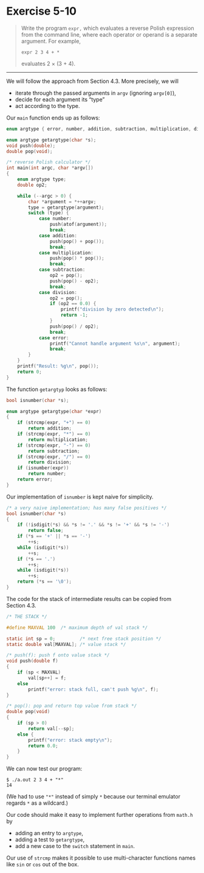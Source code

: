 # Exercise 5-10

> Write the program `expr,` which evaluates a reverse Polish expression from the command line, where each operator or operand is a separate argument.
> For example,
> ```text
> expr 2 3 4 + *
> ```
> evaluates 2 × (3 + 4).

---

We will follow the approach from Section 4.3.
More precisely, we will
- iterate through the passed arguments in `argv` (ignoring `argv[0]`),
- decide for each argument its “type”
- act according to the type.

Our `main` function ends up as follows:
```c
enum argtype { error, number, addition, subtraction, multiplication, division };

enum argtype getargtype(char *s);
void push(double);
double pop(void);

/* reverse Polish calculator */
int main(int argc, char *argv[])
{
	enum argtype type;
	double op2;

	while (--argc > 0) {
		char *argument = *++argv;
		type = getargtype(argument);
		switch (type) {
			case number:
				push(atof(argument));
				break;
			case addition:
				push(pop() + pop());
				break;
			case multiplication:
				push(pop() * pop());
				break;
			case subtraction:
				op2 = pop();
				push(pop() - op2);
				break;
			case division:
				op2 = pop();
				if (op2 == 0.0) {
					printf("division by zero detected\n");
					return -1;
				}
				push(pop() / op2);
				break;
			case error:
				printf("Cannot handle argument %s\n", argument);
				break;
		}
	}
	printf("Result: %g\n", pop());
	return 0;
}
```

The function `getargtyp` looks as follows:
```c
bool isnumber(char *s);

enum argtype getargtype(char *expr)
{
	if (strcmp(expr, "+") == 0)
		return addition;
	if (strcmp(expr, "*") == 0)
		return multiplication;
	if (strcmp(expr, "-") == 0)
		return subtraction;
	if (strcmp(expr, "/") == 0)
		return division;
	if (isnumber(expr))
		return number;
	return error;
}
```
Our implementation of `isnumber` is kept naive for simplicity.
```c
/* a very naive implementation; has many false positives */
bool isnumber(char *s)
{
	if (!isdigit(*s) && *s != '.' && *s != '+' && *s != '-')
		return false;
	if (*s == '+' || *s == '-')
		++s;
	while (isdigit(*s))
		++s;
	if (*s == '.')
		++s;
	while (isdigit(*s))
		++s;
	return (*s == '\0');
}
```

The code for the stack of intermediate results can be copied from Section 4.3.
```c
/* THE STACK */

#define MAXVAL 100  /* maximum depth of val stack */

static int sp = 0;         /* next free stack position */
static double val[MAXVAL]; /* value stack */

/* push(f): push f onto value stack */
void push(double f)
{
	if (sp < MAXVAL)
		val[sp++] = f;
	else
		printf("error: stack full, can't push %g\n", f);
}

/* pop(): pop and return top value from stack */
double pop(void)
{
	if (sp > 0)
		return val[--sp];
	else {
		printf("error: stack empty\n");
		return 0.0;
	}
}
```

We can now test our program:
```text
$ ./a.out 2 3 4 + "*"
14
```
(We had to use `"*"` instead of simply `*` because our terminal emulator regards `*` as a wildcard.)

Our code should make it easy to implement further operations from `math.h` by

- adding an entry to `argtype`,
- adding a test to `getargtype`,
- add a new case to the `switch` statement in `main`.

Our use of `strcmp` makes it possible to use multi-character functions names like `sin` or `cos` out of the box.
